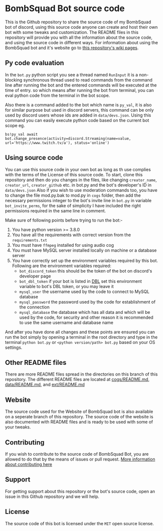 # BombSquad Bot source code
This is the Github repository to share the source code of my BombSquad bot of discord,
 using this source code anyone can create and host their own bot with some tweaks and customization.
 The README files in this repository will provide you with all the information about the source code,
 and using the source code in different ways. For information about using the BombSquad bot and it's
 website go to [this repository's wiki pages](https://github.com/I-Am-The-Great/BombSquad-Bot/wiki).

## Py code evaluation
In the `bot.py` python script you see a thread named `RunInput` it is a non-blocking synchronous thread
 used to read commands from the command line after running the bot and the entered commands will be
 executed at the time of entry. so which means after running the bot from terminal, you can eval
 python code from the terminal in the bot scope.

Also there is a command added to the bot which name is `py_val`, it is also for similar purpose but
 used in discord servers, this command can be only used by discord users whose ids are added in `data/devs.json`.
 Using this command you can easily execute python code based on the current bot scope eg.
```
bs!py_val await bot.change_presence(activity=discord.Streaming(name=value, url='https://www.twitch.tv/a'), status='online')
```

## Using source code
You can use this source code in your own bot as long as th use complies with the terms of the License of this source code.
 To start, clone this repository and then do you changes in the files,
 like changing `creator_name`, `creator_url`, `creator_github` etc. in bot.py and the bot's developer's ID in `data/devs.json`
 Also if you wish to use moderation commands too, you have to change the file mod.py.bak to mod.py in `cogs` folder,
 then add the necessary permissions integer to the bot's invite line in `bot.py` in variable `bot_invite_perms`,
 for the sake of simplicity I have included the right permissions required in the same line in comment.

Make sure of following points before trying to run the bot:-
  1. You have python version >= 3.8.0
  2. You have all the requirements with correct version from the `requirements.txt`
  3. You must have `ffmpeg` installed for using audio cog
  4. You must have MySQL server installed locally on machine or a database server
  5. You have correctly set up the environment variables required by this bot. Following are the environment variables required:
      - `bot_discord_token` this should be the token of the bot on discord's developer page
      - `bot_dbl_token` if your bot is listed in [DBL](https://top.gg) set this environment variable to bot's DBL token,
      or you may leave it
      - `mysql_user` the username used by the code to connect to MySQL database
      - `mysql_password` the password used by the code for establishment of the connection
      - `mysql_database` the database which has all data and which will be used by the code,
      for security and other reason it is recommended to use the same username and database name

And after you have done all changes and these points are ensured you can run the bot simply by opening a terminal in the root
 directory and type in the terminal `python bot.py` or `<python version/path> bot.py` based on your OS settings.

## Other README files
There are more README files spread in the directories on this branch of this repository.
The different README files are located at [cogs/README.md](/cogs/README.md), [data/README.md](/data/README.md), and [ext/README.md](/ext/README.md)

## Website
The source code used for the Website of BombSquad bot is also available on a seperate branch of this repository.
 The source code of the website is also documented with README files and is ready to be used with some of your tweaks.

## Contributing
If you wish to contribute to the source code of BombSquad Bot, you are allowed to do that by the means of issues or pull request.
 [More information about contributing here](/.github/CONTRIBUTING.md)

## Support
For getting support about this repository or the bot's source code, open an issue in this Github repository and we will help. 

## License
The source code of this bot is licensed under the `MIT` open source license.
